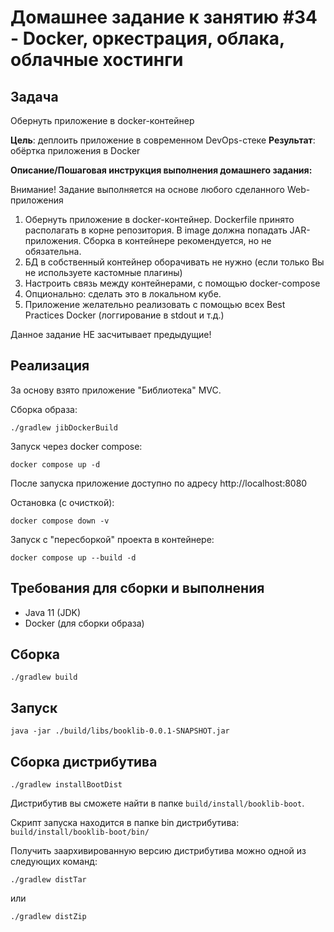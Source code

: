 # Домашнее задание к занятию #34 - Docker, оркестрация, облака, облачные хостинги

## Задача

Обернуть приложение в docker-контейнер

**Цель**: деплоить приложение в современном DevOps-стеке
**Результат**: обёртка приложения в Docker

**Описание/Пошаговая инструкция выполнения домашнего задания:**

Внимание! Задание выполняется на основе любого сделанного Web-приложения

1. Обернуть приложение в docker-контейнер. Dockerfile принято располагать в корне репозитория. В image должна попадать JAR-приложения. Сборка в контейнере рекомендуется, но не обязательна.
2. БД в собственный контейнер оборачивать не нужно (если только Вы не используете кастомные плагины)
3. Настроить связь между контейнерами, с помощью docker-compose
4. Опционально: сделать это в локальном кубе.
5. Приложение желательно реализовать с помощью всех Best Practices Docker (логгирование в stdout и т.д.)

Данное задание НЕ засчитывает предыдущие!

## Реализация

За основу взято приложение "Библиотека" MVC.

Сборка образа:

```shell
./gradlew jibDockerBuild
```

Запуск через docker compose:

```shell
docker compose up -d
```

После запуска приложение доступно по адресу http://localhost:8080

Остановка (с очисткой):

```shell
docker compose down -v
```

Запуск с "пересборкой" проекта в контейнере:

```shell
docker compose up --build -d
```

## Требования для сборки и выполнения

- Java 11 (JDK)
- Docker (для сборки образа)

## Сборка

```shell
./gradlew build
```

## Запуск

```shell
java -jar ./build/libs/booklib-0.0.1-SNAPSHOT.jar
```

## Сборка дистрибутива

```shell
./gradlew installBootDist
```

Дистрибутив вы сможете найти в папке `build/install/booklib-boot`.

Скрипт запуска находится в папке bin дистрибутива: `build/install/booklib-boot/bin/`

Получить заархивированную версию дистрибутива можно одной из следующих команд:

```shell
./gradlew distTar
```

или

```shell
./gradlew distZip
```
